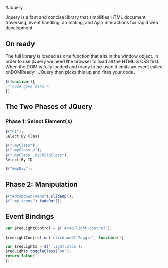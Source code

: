 #Jquery

Jquery is a fast and concise library that simplifies HTML document traversing, event handling, animating, and Ajax interactions for rapid web development


## On ready
The full library is loaded as one function that sits in the window object. In order to use jQuery we need the browser to load all the HTML & CSS first.
When the DOM is fully loaded and ready to be used it emits an event called onDOMReady.  JQuery then picks this up and fires your code.

```javascript
$(function(){
/* code goes here */
});
```

## The Two Phases of JQuery
### Phase 1: Select Element(s)

```javascript
$("h1");
Select By Class

$(".myClass");
$(".myClass p");
$(".myClass .myChildClass");
Select By ID

$("#myDiv");
```

## Phase 2: Manipulation

```javascript
$("#dropdown-menu").slideUp();
$(".my-icons").fadeOut();
```

## Event Bindings

```javascript 
var $redLightControl = $('#red-light-control');

$redLightControl.on('click.onOffToggle', function(){

var $redLights = $('.light.stop');
$redLights.toggleClass('on');
return false;
});
